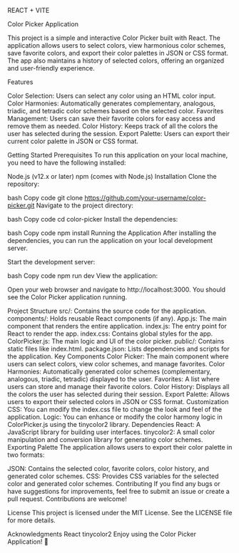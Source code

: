 REACT + VITE 

Color Picker Application

This project is a simple and interactive Color Picker built with React. The application allows users to select colors, view harmonious color schemes, save favorite colors, and export their color palettes in JSON or CSS format. The app also maintains a history of selected colors, offering an organized and user-friendly experience.

Features

Color Selection: Users can select any color using an HTML color input.
Color Harmonies: Automatically generates complementary, analogous, triadic, and tetradic color schemes based on the selected color.
Favorites Management: Users can save their favorite colors for easy access and remove them as needed.
Color History: Keeps track of all the colors the user has selected during the session.
Export Palette: Users can export their current color palette in JSON or CSS format.

Getting Started
Prerequisites
To run this application on your local machine, you need to have the following installed:

Node.js (v12.x or later)
npm (comes with Node.js)
Installation
Clone the repository:

bash
Copy code
git clone https://github.com/your-username/color-picker.git
Navigate to the project directory:

bash
Copy code
cd color-picker
Install the dependencies:

bash
Copy code
npm install
Running the Application
After installing the dependencies, you can run the application on your local development server.

Start the development server:

bash
Copy code
npm run dev
View the application:

Open your web browser and navigate to http://localhost:3000. You should see the Color Picker application running.

Project Structure
src/: Contains the source code for the application.
components/: Holds reusable React components (if any).
App.js: The main component that renders the entire application.
index.js: The entry point for React to render the app.
index.css: Contains global styles for the app.
ColorPicker.js: The main logic and UI of the color picker.
public/: Contains static files like index.html.
package.json: Lists dependencies and scripts for the application.
Key Components
Color Picker: The main component where users can select colors, view color schemes, and manage favorites.
Color Harmonies: Automatically generated color schemes (complementary, analogous, triadic, tetradic) displayed to the user.
Favorites: A list where users can store and manage their favorite colors.
Color History: Displays all the colors the user has selected during their session.
Export Palette: Allows users to export their selected colors in JSON or CSS format.
Customization
CSS: You can modify the index.css file to change the look and feel of the application.
Logic: You can enhance or modify the color harmony logic in ColorPicker.js using the tinycolor2 library.
Dependencies
React: A JavaScript library for building user interfaces.
tinycolor2: A small color manipulation and conversion library for generating color schemes.
Exporting Palette
The application allows users to export their color palette in two formats:

JSON: Contains the selected color, favorite colors, color history, and generated color schemes.
CSS: Provides CSS variables for the selected color and generated color schemes.
Contributing
If you find any bugs or have suggestions for improvements, feel free to submit an issue or create a pull request. Contributions are welcome!

License
This project is licensed under the MIT License. See the LICENSE file for more details.

Acknowledgments
React
tinycolor2
Enjoy using the Color Picker Application! 🎨
